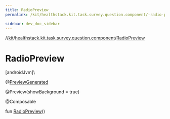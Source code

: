```yaml
---
title: RadioPreview
permalink: /kit/healthstack.kit.task.survey.question.component/-radio-preview.html

sidebar: dev_doc_sidebar
---
```

//[kit](../../kit.html)/[healthstack.kit.task.survey.question.component](index.html)/[RadioPreview](-radio-preview.html)



# RadioPreview



[androidJvm]\




@[PreviewGenerated](../healthstack.kit.annotation/-preview-generated/index.html)



@Preview(showBackground = true)



@Composable



fun [RadioPreview](-radio-preview.html)()




